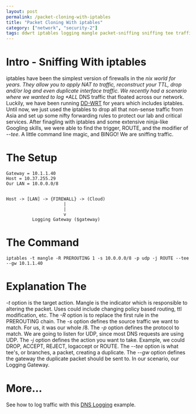 ```yaml
---
layout: post
permalink: /packet-cloning-with-iptables
title: "Packet Cloning With iptables"
category: ["network", "security-2"]
tags: ddwrt iptables logging mangle packet-sniffing sniffing tee traffic-sniffing
---
```

# Intro - Sniffing With iptables

iptables have been the simplest version of firewalls in the _nix world for years. They allow you to apply NAT to traffic, reconstruct your TTL, drop and/or log and even duplicate interface traffic. We recently had a scenario where we wanted to log \*ALL_ DNS traffic that floated across our network. Luckily, we have been running [DD-WRT](http://www.dd-wrt.com/site/index "DD-WRT") for years which includes iptables. Until now, we just used the iptables to drop all that non-sense traffic from Asia and set up some nifty forwarding rules to protect our lab and critical services. After finagling with iptables and some extensive ninja-like Googling skills, we were able to find the trigger, ROUTE, and the modifier of _--tee_. A little command line magic, and BINGO! We are sniffing traffic.

# The Setup

    Gateway = 10.1.1.40 
    Host = 10.37.255.29 
    Our LAN = 10.0.0.0/8 
    
    
    Host -> [LAN] -> {FIREWALL} -> (Cloud) 
                          | 
                          | 
                          v 
              Logging Gateway ($gateway)

# The Command

    iptables -t mangle -R PREROUTING 1 -s 10.0.0.0/8 -p udp -j ROUTE --tee --gw 10.1.1.40

# Explanation The

_-t_ option is the target action. Mangle is the indicator which is responsible to altering the packet. Uses could include changing policy based routing, ttl modification, etc. The _-R_ option is to replace the first rule in the PREROUTING chain. The _-s_ option defines the source traffic we want to match. For us, it was our whole /8. The _-p_ option defines the protocol to match. We are going to listen for UDP, since most DNS requests are using UDP. The _-j_ option defines the action you want to take. Example, we could DROP, ACCEPT, REJECT, logaccept or ROUTE. The _--tee_ option is what tee's, or branches, a packet, creating a duplicate. The _--gw_ option defines the gateway the duplicate packet should be sent to. In our scenario, our Logging Gateway.

# More...

See how to log traffic with this [DNS Logging](http://www.highonphp.com/decoding-udp-dns-requests) example.

